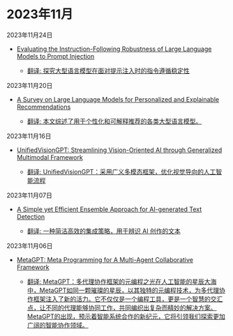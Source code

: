 # 2023年11月

2023年11月24日

- [Evaluating the Instruction-Following Robustness of Large Language Models to Prompt Injection](2023年11月24日/Evaluating_the_Instruction-Following_Robustness_of_Large_Language_Models_to_Prompt_Injection.md)

    - [翻译: 探究大型语言模型在面对提示注入时的指令遵循稳定性](2023年11月24日/Evaluating_the_Instruction-Following_Robustness_of_Large_Language_Models_to_Prompt_Injection.md)

2023年11月20日

- [A Survey on Large Language Models for Personalized and Explainable Recommendations](2023年11月20日/A_Survey_on_Large_Language_Models_for_Personalized_and_Explainable_Recommendations.md)

    - [翻译: 本文综述了用于个性化和可解释推荐的各类大型语言模型。](2023年11月20日/A_Survey_on_Large_Language_Models_for_Personalized_and_Explainable_Recommendations.md)

2023年11月16日

- [UnifiedVisionGPT: Streamlining Vision-Oriented AI through Generalized Multimodal Framework](2023年11月16日/UnifiedVisionGPT_Streamlining_Vision-Oriented_AI_through_Generalized_Multimodal_Framework.md)

    - [翻译: UnifiedVisionGPT：采用广义多模态框架，优化视觉导向的人工智能流程](2023年11月16日/UnifiedVisionGPT_Streamlining_Vision-Oriented_AI_through_Generalized_Multimodal_Framework.md)

2023年11月07日

- [A Simple yet Efficient Ensemble Approach for AI-generated Text Detection](2023年11月07日/A_Simple_yet_Efficient_Ensemble_Approach_for_AI-generated_Text_Detection.md)

    - [翻译: 一种简洁高效的集成策略，用于辨识 AI 创作的文本](2023年11月07日/A_Simple_yet_Efficient_Ensemble_Approach_for_AI-generated_Text_Detection.md)

2023年11月06日

- [MetaGPT: Meta Programming for A Multi-Agent Collaborative Framework](2023年11月06日/MetaGPT_Meta_Programming_for_A_Multi-Agent_Collaborative_Framework.md)

    - [翻译: MetaGPT：多代理协作框架的元编程之光在人工智能的星辰大海中，MetaGPT如同一颗璀璨的星辰，以其独特的元编程技术，为多代理协作框架注入了新的活力。它不仅仅是一个编程工具，更是一个智慧的交汇点，让不同的代理能够协同工作，共同编织出复杂而精妙的解决方案。MetaGPT的出现，预示着智能系统合作的新纪元，它将引领我们探索更加广阔的智能协作领域。](2023年11月06日/MetaGPT_Meta_Programming_for_A_Multi-Agent_Collaborative_Framework.md)